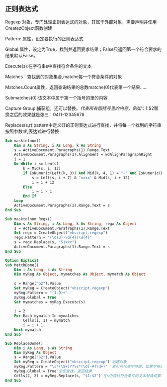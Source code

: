 ## 正则表达式

Regexp 对象，专门处理正则表达式的对象，其属于外部对象，需要声明并使用CreatezObject函数创建

Pattern: 属性，设定要执行的正则表达式

Global:属性，设定为True，找到并返回要求结果；False只返回第一个符合要求的结果默认False。

Execute(s):在字符串s中查找符合条件的文本

Matches：查找到的对象集合,matche每一个符合条件的对象

Matches.Count属性，返回查询结果的总数matche(0)代表第一个结果……

Submatches(0):该文本中属于第一个括号的里的内容

Capture Group:捕获组，还可以替换，$代表所有圆括号里的内容，例如：$1:$2替换之后的效果就是张三：0411-12345678

Replaces(s,r):pattern中定义好的正则表达式进行查找，并将每一个找到的字符串按照参数r的表达式进行替换

```vb
Sub masktelnum()
    Dim s As String, i As Long, k As String
    s = ActiveDocument.Paragraphs(1).Range.Text
    ActiveDocument.Paragraphs(1).Alignment = wdAlignParagraphRight
    i = 1
    Do While i <= Len(s)
        k = Mid(s, i, 12)
        If IsNumeric(Left(k, 3)) And Mid(k, 4, 1) = "-" And IsNumeric(Right(k, 8)) Then
            s = Left(s, i + 7) & "xxxx" & Mid(s, i + 12)
            i = i + 12
        Else
            i = i - 1
        End If
    Loop
    ActiveDocument.Paragraphs(1).Range.Text = s
End Sub

Sub masktelnum_Regx()
    Dim s As String, i As Long, k As String, regx As Object
    s = ActiveDocument.Parafraphs(1).Range.Text
    Set regx = CreateObject("vbscript.regexp")
    regx.Pattern = "(\d{3}-\d{4})\d{4}"
    s = regx.Replace(s, "S1xxx")
    ActiveDocument.Paragraphs(1).Range.Text = s
End Sub
```

```vb
Option Explicit
Sub MatchDome()
    Dim i As Long, s As String
    Dim myReg As Object, mymatches As Object, mymatch As Object
    
    s = Range("G2").Value
    Set myReg = CreateObject("vbscript.regexp")
    myReg.Pattern = "(1-9)+"
    myReg.Global = True
    Set mymatches = myReg.Execute(s)
    
    i = 2
    For Each mymatch In mymatches
        Cells(i, 1) = mymatch
        i = i + 1
    Next mymatch
End Sub
```

```vb
Sub ReplaceDome()
    Dim i As Long, s As String
    Dim myReg As Object
    s = Range("G2").Value
    Set myReg = CreateObject("vbscript.regexp")'创建对象
    myReg.Pattern = "\s*(\S+)??\s*(\d[-#]\d+)" '双引号代表字符串，如果字符串中含有双引
    myReg.Global = True'全部查找，返回结果
    Cells(2, 2) = myReg.Replace(s, "$1:$2")'在s中查找符合条件的文本替换成要求的样子
End Sub
```

